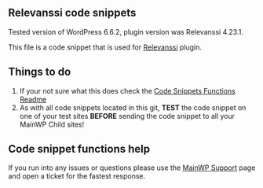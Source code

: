 ## Relevanssi code snippets

Tested version of WordPress 6.6.2, plugin version was Relevanssi 4.23.1.

This file is a code snippet that is used for [Relevanssi](https://wordpress.org/plugins/relevanssi/) plugin. 

## Things to do

1. If your not sure what this does check the [Code Snippets Functions Readme](https://github.com/mainwp/Code-Snippets-Functions/blob/master/README.md)
2. As with all code snippets located in this git, **TEST** the code snippet on one of your test sites **BEFORE** sending the code snippet to all your MainWP Child sites!

## Code snippet functions help

If you run into any issues or questions please use the [MainWP Support](https://mainwp.com/support/) page and open a ticket for the fastest response.

